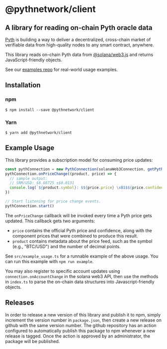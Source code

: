# @pythnetwork/client

## A library for reading on-chain Pyth oracle data

[Pyth](https://pyth.network/) is building a way to deliver a decentralized, cross-chain market of verifiable data from high-quality nodes to any smart contract, anywhere.

This library reads on-chain Pyth data from [@solana/web3.js](https://www.npmjs.com/package/@solana/web3.js) and returns JavaScript-friendly objects.

See our [examples repo](https://github.com/pyth-network/pyth-examples) for real-world usage examples.

## Installation

### npm

```
$ npm install --save @pythnetwork/client
```

### Yarn

```
$ yarn add @pythnetwork/client
```

## Example Usage

This library provides a subscription model for consuming price updates:

```javascript
const pythConnection = new PythConnection(solanaWeb3Connection, getPythProgramKeyForCluster(solanaClusterName))
pythConnection.onPriceChange((product, price) => {
  // sample output:
  // SRM/USD: $8.68725 ±$0.0131
  console.log(`${product.symbol}: $${price.price} \xB1$${price.confidence}`)
})

// Start listening for price change events.
pythConnection.start()
```

The `onPriceChange` callback will be invoked every time a Pyth price gets updated.
This callback gets two arguments:
* `price` contains the official Pyth price and confidence, along with the component prices that were combined to produce this result.
* `product` contains metadata about the price feed, such as the symbol (e.g., "BTC/USD") and the number of decimal points.

See `src/example_usage.ts` for a runnable example of the above usage.
You can run this example with `npm run example`.

You may also register to specific account updates using `connection.onAccountChange` in the solana web3 API, then
use the methods in `index.ts` to parse the on-chain data structures into Javascript-friendly objects.

## Releases

In order to release a new version of this library and publish it to npm, simply increment the version number in `package.json`, then create a new release on github with the same version number. 
The github repository has an action configured to automatically publish this package to npm whenever a new release is tagged.
Once the action is approved by an administrator, the package will be published.
